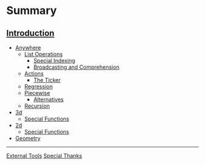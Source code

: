# Summary

[Introduction](./intro.md)
----
- [Anywhere]()
  - [List Operations](./lists/listops.md)
    - [Special Indexing](./lists/indexing.md)
    - [Broadcasting and Comprehension](./lists/broadcasting.md)
  - [Actions](./actions/actions.md)
    - [The Ticker](./actions/ticker.md)
  - [Regression](./regression/regression.md)
  - [Piecewise](./piecewise/piecewise.md)
    - [Alternatives](./piecewise/alternatives.md)
  - [Recursion](./recursion/recursion.md)
- [3d]()
  - [Special Functions](./3d/funcs.md)
- [2d]()
  - [Special Functions](./2d/funcs.md)
- [Geometry]()
----
[External Tools](./exttools.md)
[Special Thanks](../thanks.md)